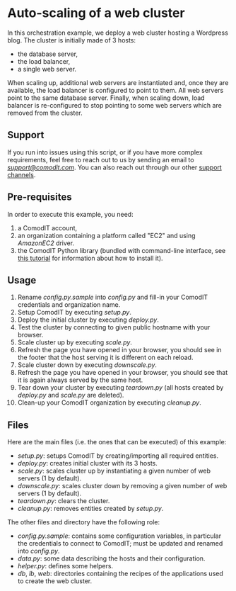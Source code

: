 # Auto-scaling of a web cluster

In this orchestration example, we deploy a web cluster hosting a Wordpress blog.
The cluster is initially made of 3 hosts:

- the database server,
- the load balancer,
- a single web server.

When scaling up, additional web servers are instantiated and, once they are
available, the load balancer is configured to point to them. All web servers
point to the same database server. Finally, when scaling down,
load balancer is re-configured to stop pointing to some web servers which are
removed from the cluster.

## Support

If you run into issues using this script, or if you have more complex requirements, feel free
to reach out to us by sending an email to *support@comodit.com*. You can also reach out
through our other [support channels](http://www.comodit.com/resources/support.html).

## Pre-requisites

In order to execute this example, you need:

1. a ComodIT account,
2. an organization containing a platform called "EC2" and using *AmazonEC2* driver.
3. the ComodIT Python library (bundled with command-line interface, see [this
tutorial](http://comodit.com/resources/tutorials/cli.html) for information about
how to install it).

## Usage

1. Rename *config.py.sample* into *config.py* and fill-in your ComodIT credentials
and organization name.
2. Setup ComodIT by executing *setup.py*.
3. Deploy the initial cluster by executing *deploy.py*.
4. Test the cluster by connecting to given public hostname with your browser.
5. Scale cluster up by executing *scale.py*.
6. Refresh the page you have opened in your browser, you should see in the footer
that the host serving it is different on each reload.
7. Scale cluster down by executing *downscale.py*.
8. Refresh the page you have opened in your browser, you should see that it is again
always served by the same host.
9. Tear down your cluster by executing *teardown.py* (all hosts created by *deploy.py*
and *scale.py* are deleted).
10. Clean-up your ComodIT organization by executing *cleanup.py*.

## Files

Here are the main files (i.e. the ones that can be executed) of this example:

- *setup.py*: setups ComodIT by creating/importing all required entities.
- *deploy.py*: creates initial cluster with its 3 hosts.
- *scale.py*: scales cluster up by instantiating a given number of web servers
(1 by default).
- *downscale.py*: scales cluster down by removing a given number of web servers
(1 by default).
- *teardown.py*: clears the cluster.
- *cleanup.py*: removes entities created by *setup.py*.

The other files and directory have the following role:

- *config.py.sample*: contains some configuration variables, in particular the
credentials to connect to ComodIT; must be updated and renamed into *config.py*.
- *data.py*: some data describing the hosts and their configuration.
- *helper.py*: defines some helpers.
- *db*, *lb*, *web*: directories containing the recipes of the applications used
to create the web cluster.

